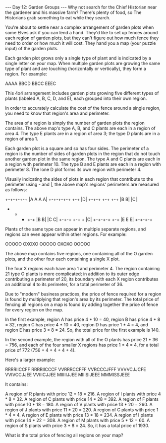 --- Day 12: Garden Groups ---
Why not search for the Chief Historian near the gardener and his massive farm? There's plenty of food, so The Historians
grab something to eat while they search.

You're about to settle near a complex arrangement of garden plots when some Elves ask if you can lend a hand. They'd
like to set up fences around each region of garden plots, but they can't figure out how much fence they need to order or
how much it will cost. They hand you a map (your puzzle input) of the garden plots.

Each garden plot grows only a single type of plant and is indicated by a single letter on your map. When multiple garden
plots are growing the same type of plant and are touching (horizontally or vertically), they form a region. For example:

AAAA
BBCD
BBCC
EEEC

This 4x4 arrangement includes garden plots growing five different types of plants (labeled A, B, C, D, and E), each
grouped into their own region.

In order to accurately calculate the cost of the fence around a single region, you need to know that region's area and
perimeter.

The area of a region is simply the number of garden plots the region contains. The above map's type A, B, and C plants
are each in a region of area 4. The type E plants are in a region of area 3; the type D plants are in a region of area 1.

Each garden plot is a square and so has four sides. The perimeter of a region is the number of sides of garden plots in
the region that do not touch another garden plot in the same region. The type A and C plants are each in a region with
perimeter 10. The type B and E plants are each in a region with perimeter 8. The lone D plot forms its own region with
perimeter 4.

Visually indicating the sides of plots in each region that contribute to the perimeter using - and |, the above map's
regions' perimeters are measured as follows:

+-+-+-+-+
|A A A A|
+-+-+-+-+     +-+
              |D|
+-+-+   +-+   +-+
|B B|   |C|
+   +   + +-+
|B B|   |C C|
+-+-+   +-+ +
          |C|
+-+-+-+   +-+
|E E E|
+-+-+-+

Plants of the same type can appear in multiple separate regions, and regions can even appear within other regions.
For example:

OOOOO
OXOXO
OOOOO
OXOXO
OOOOO

The above map contains five regions, one containing all of the O garden plots, and the other four each containing a
single X plot.

The four X regions each have area 1 and perimeter 4. The region containing 21 type O plants is more complicated; in
addition to its outer edge contributing a perimeter of 20, its boundary with each X region contributes an additional 4
to its perimeter, for a total perimeter of 36.

Due to "modern" business practices, the price of fence required for a region is found by multiplying that region's area
by its perimeter. The total price of fencing all regions on a map is found by adding together the price of fence for
every region on the map.

In the first example, region A has price 4 * 10 = 40, region B has price 4 * 8 = 32, region C has price 4 * 10 = 40,
region D has price 1 * 4 = 4, and region E has price 3 * 8 = 24. So, the total price for the first example is 140.

In the second example, the region with all of the O plants has price 21 * 36 = 756, and each of the four smaller X
regions has price 1 * 4 = 4, for a total price of 772 (756 + 4 + 4 + 4 + 4).

Here's a larger example:

RRRRIICCFF
RRRRIICCCF
VVRRRCCFFF
VVRCCCJFFF
VVVVCJJCFE
VVIVCCJJEE
VVIIICJJEE
MIIIIIJJEE
MIIISIJEEE
MMMISSJEEE

It contains:

A region of R plants with price 12 * 18 = 216.
A region of I plants with price 4 * 8 = 32.
A region of C plants with price 14 * 28 = 392.
A region of F plants with price 10 * 18 = 180.
A region of V plants with price 13 * 20 = 260.
A region of J plants with price 11 * 20 = 220.
A region of C plants with price 1 * 4 = 4.
A region of E plants with price 13 * 18 = 234.
A region of I plants with price 14 * 22 = 308.
A region of M plants with price 5 * 12 = 60.
A region of S plants with price 3 * 8 = 24.
So, it has a total price of 1930.

What is the total price of fencing all regions on your map?
